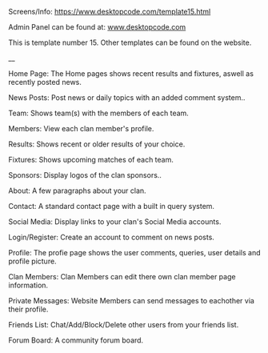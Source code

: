Screens/Info: https://www.desktopcode.com/template15.html

Admin Panel can be found at: www.desktopcode.com

This is template number 15. Other templates can be found on the website.

__

Home Page: The Home pages shows recent results and fixtures, aswell as recently posted news.

News Posts: Post news or daily topics with an added comment system..

Team: Shows team(s) with the members of each team.

Members: View each clan member's profile.

Results: Shows recent or older results of your choice.

Fixtures: Shows upcoming matches of each team.

Sponsors: Display logos of the clan sponsors..

About: A few paragraphs about your clan.

Contact: A standard contact page with a built in query system.

Social Media: Display links to your clan's Social Media accounts.

Login/Register: Create an account to comment on news posts.

Profile: The profie page shows the user comments, queries, user details and profile picture.

Clan Members: Clan Members can edit there own clan member page information.

Private Messages: Website Members can send messages to eachother via their profile.

Friends List: Chat/Add/Block/Delete other users from your friends list.

Forum Board: A community forum board.
